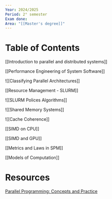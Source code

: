 ```yaml
---
Year: 2024/2025
Period: 2° semester
Exam done: 
Area: "[[Master's degree]]"
---
```

# Table of Contents

[[Introduction to parallel and distributed systems]]

[[Performance Engineering of System Software]]

![[Classifying Parallel Architectures]]

[[Resource Management -  SLURM]]

![[SLURM Polices Algorithms]]

![[Shared Memory Systems]]

![[Cache Coherence]]

[[SIMD on CPU]]

[[SIMD and GPU]]

[[Metrics and Laws in SPM]]

[[Models of Computation]]
# Resources

[Parallel Programming: Concepts and Practice](https://www.amazon.it/Parallel-Programming-Bertil-Schmidt-Ph-D/dp/0128498900/ref=sr_1_1?crid=3PS4GG1LP0CC8&dib=eyJ2IjoiMSJ9.uJ66usJykB4FLIPpRU0P0w.cNamqrEXNzgXIH3VcDDDHcPUcE5cPGdZQSM-p7dvcqA&dib_tag=se&keywords=parallel+programming+concepts+and+practice&qid=1742381106&sprefix=parallel+programin%2Caps%2C135&sr=8-1)